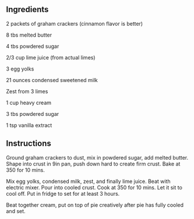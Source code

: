 ## Ingredients

2 packets of graham crackers (cinnamon flavor is better)

8 tbs melted butter

4 tbs powdered sugar

2/3 cup lime juice (from actual limes)

3 egg yolks

21 ounces condensed sweetened milk

Zest from 3 limes

1 cup heavy cream

3 tbs powdered sugar

1 tsp vanilla extract

## Instructions

Ground graham crackers to dust, mix in powdered sugar, add melted butter.
Shape into crust in 9in pan, push down hard to create firm crust. Bake at 350 for 10 mins.

Mix egg yolks, condensed milk, zest, and finally lime juice. Beat with electric mixer.
Pour into cooled crust. Cook at 350 for 10 mins. Let it sit to cool off. Put in fridge to set for at least 3 hours.

Beat together cream, put on top of pie creatively after pie has fully cooled and set.
